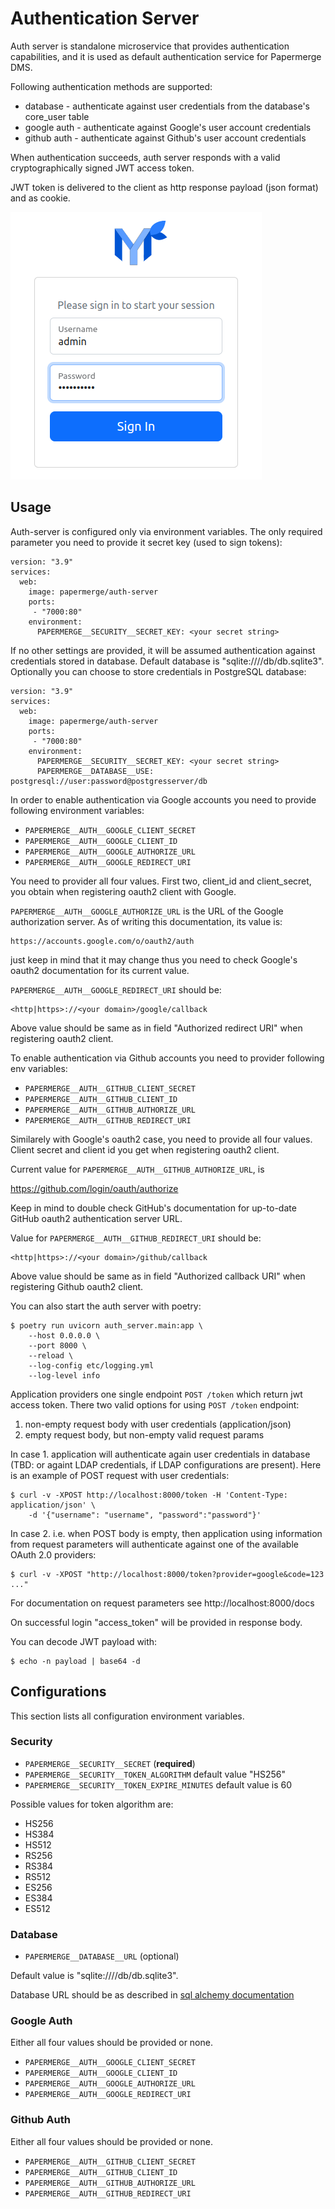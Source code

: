 # Authentication Server

Auth server is standalone microservice that provides
authentication capabilities, and it is used as default authentication service
for Papermerge DMS.

Following authentication methods are supported:

* database - authenticate against user credentials from the database's
  core_user table
* google auth - authenticate against Google's user account credentials
* github auth - authenticate against Github's user account credentials

When authentication succeeds, auth server responds with a valid
cryptographically signed JWT access token.

JWT token is delivered to the client as http response payload (json format)
and as cookie.

![Authentication Server](./images/screenshot.png)

## Usage

Auth-server is configured only via environment variables.
The only required parameter you need to provide it secret key (used to sign tokens):

```
version: "3.9"
services:
  web:
    image: papermerge/auth-server
    ports:
     - "7000:80"
    environment:
      PAPERMERGE__SECURITY__SECRET_KEY: <your secret string>
```

If no other settings are provided, it will be assumed authentication against
credentials stored in database. Default database is "sqlite:////db/db.sqlite3".
Optionally you can choose to store credentials in PostgreSQL database:

```
version: "3.9"
services:
  web:
    image: papermerge/auth-server
    ports:
     - "7000:80"
    environment:
      PAPERMERGE__SECURITY__SECRET_KEY: <your secret string>
      PAPERMERGE__DATABASE__USE: postgresql://user:password@postgresserver/db
```

In order to enable authentication via Google accounts you need to
provide following environment variables:

*  `PAPERMERGE__AUTH__GOOGLE_CLIENT_SECRET`
*  `PAPERMERGE__AUTH__GOOGLE_CLIENT_ID`
*  `PAPERMERGE__AUTH__GOOGLE_AUTHORIZE_URL`
*  `PAPERMERGE__AUTH__GOOGLE_REDIRECT_URI`

You need to provider all four values. First two, client_id and client_secret,
you obtain when registering oauth2 client with Google.

`PAPERMERGE__AUTH__GOOGLE_AUTHORIZE_URL` is the URL of the Google authorization
server. As of writing this documentation, its value is:

    https://accounts.google.com/o/oauth2/auth

just keep in mind that it may change thus you need to check Google's oauth2
documentation for its current value.

`PAPERMERGE__AUTH__GOOGLE_REDIRECT_URI` should be:

    <http|https>://<your domain>/google/callback

Above value should be same as in field "Authorized redirect URI" when
registering oauth2 client.

To enable authentication via Github accounts you need to provider following env
variables:

* `PAPERMERGE__AUTH__GITHUB_CLIENT_SECRET`
* `PAPERMERGE__AUTH__GITHUB_CLIENT_ID`
* `PAPERMERGE__AUTH__GITHUB_AUTHORIZE_URL`
* `PAPERMERGE__AUTH__GITHUB_REDIRECT_URI`

Similarely with Google's oauth2 case, you need to provide all four values.
Client secret and client id you get when registering oauth2 client.

Current value for `PAPERMERGE__AUTH__GITHUB_AUTHORIZE_URL`, is

  https://github.com/login/oauth/authorize

Keep in mind to double check GitHub's documentation for up-to-date GitHub
oauth2 authentication server URL.

Value for `PAPERMERGE__AUTH__GITHUB_REDIRECT_URI` should be:

    <http|https>://<your domain>/github/callback

Above value should be same as in field "Authorized callback URI" when
registering Github oauth2 client.


You can also start the auth server with poetry:

    $ poetry run uvicorn auth_server.main:app \
        --host 0.0.0.0 \
        --port 8000 \
        --reload \
        --log-config etc/logging.yml
        --log-level info

Application providers one single endpoint `POST /token` which return jwt access
token. There two valid options for using `POST /token` endpoint:

1. non-empty request body with user credentials (application/json)
2. empty request body, but non-empty valid request params

In case 1. application will authenticate again user credentials in database
(TBD: or againt LDAP credentials, if LDAP configurations are present).
Here is an example of POST request with user credentials:

    $ curl -v -XPOST http://localhost:8000/token -H 'Content-Type: application/json' \
        -d '{"username": "username", "password":"password"}'

In case 2. i.e. when POST body is empty, then application using information from
request parameters will authenticate against one of the available OAuth 2.0
providers:

    $ curl -v -XPOST "http://localhost:8000/token?provider=google&code=123 ..."

For documentation on request parameters see http://localhost:8000/docs

On successful login "access_token" will be provided in response body.

You can decode JWT payload with:

    $ echo -n payload | base64 -d

## Configurations

This section lists all configuration environment variables.

### Security

* `PAPERMERGE__SECURITY__SECRET` (**required**)
* `PAPERMERGE__SECURITY__TOKEN_ALGORITHM` default value "HS256"
* `PAPERMERGE__SECURITY__TOKEN_EXPIRE_MINUTES` default value is 60

Possible values for token algorithm are:

* HS256
* HS384
* HS512
* RS256
* RS384
* RS512
* ES256
* ES384
* ES512

### Database

* `PAPERMERGE__DATABASE__URL` (optional)

Default value is "sqlite:////db/db.sqlite3".

Database URL should be as described in [sql alchemy documentation](https://docs.sqlalchemy.org/en/20/core/engines.html#database-urls)

### Google Auth

Either all four values should be provided or none.

* `PAPERMERGE__AUTH__GOOGLE_CLIENT_SECRET`
* `PAPERMERGE__AUTH__GOOGLE_CLIENT_ID`
* `PAPERMERGE__AUTH__GOOGLE_AUTHORIZE_URL`
* `PAPERMERGE__AUTH__GOOGLE_REDIRECT_URI`

### Github Auth

Either all four values should be provided or none.

* `PAPERMERGE__AUTH__GITHUB_CLIENT_SECRET`
* `PAPERMERGE__AUTH__GITHUB_CLIENT_ID`
* `PAPERMERGE__AUTH__GITHUB_AUTHORIZE_URL`
* `PAPERMERGE__AUTH__GITHUB_REDIRECT_URI`
